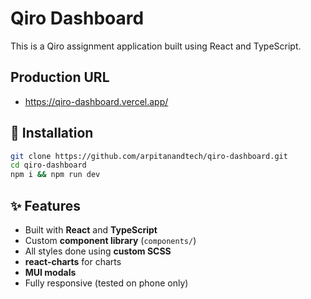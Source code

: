 # Qiro Dashboard

This is a Qiro assignment application built using React and TypeScript.

## Production URL

- https://qiro-dashboard.vercel.app/

## 🔧 Installation

```bash
git clone https://github.com/arpitanandtech/qiro-dashboard.git
cd qiro-dashboard
npm i && npm run dev
```

## ✨ Features

- Built with **React** and **TypeScript**
- Custom **component library** (`components/`)
- All styles done using **custom SCSS**
- **react-charts** for charts
- **MUI modals**
- Fully responsive (tested on phone only)
